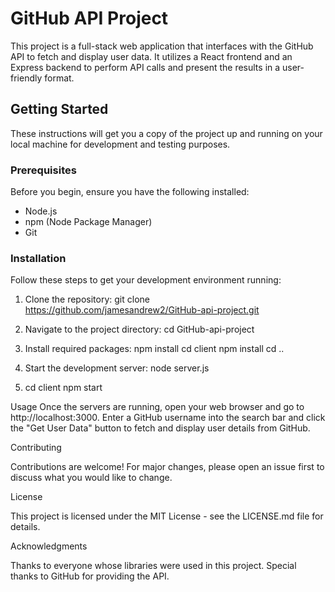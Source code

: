 # GitHub API Project

This project is a full-stack web application that interfaces with the GitHub API to fetch and display user data. It utilizes a React frontend and an Express backend to perform API calls and present the results in a user-friendly format.

## Getting Started

These instructions will get you a copy of the project up and running on your local machine for development and testing purposes.

### Prerequisites

Before you begin, ensure you have the following installed:
- Node.js
- npm (Node Package Manager)
- Git

### Installation

Follow these steps to get your development environment running:

1. Clone the repository:
   git clone https://github.com/jamesandrew2/GitHub-api-project.git

2. Navigate to the project directory:
   cd GitHub-api-project

3. Install required packages:
   npm install
   cd client
   npm install
   cd ..

4. Start the development server:
   node server.js

5. cd client
   npm start

Usage
Once the servers are running, open your web browser and go to http://localhost:3000. Enter a GitHub username into the search bar and click the "Get User Data" button to fetch and display user details from GitHub.

Contributing

Contributions are welcome! For major changes, please open an issue first to discuss what you would like to change.

License

This project is licensed under the MIT License - see the LICENSE.md file for details.

Acknowledgments

Thanks to everyone whose libraries were used in this project.
Special thanks to GitHub for providing the API.


